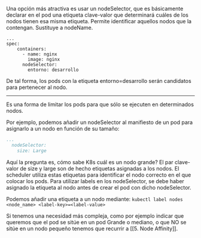 Una opción más atractiva es usar un nodeSelector, que es básicamente declarar en el pod una etiqueta clave-valor que determinará cuáles de los nodos tienen esa misma etiqueta. 
Permite identificar aquellos nodos que la contengan. Sustituye a nodeName. 
```
...
spec:
	containers:
	  - name: nginx
	    image: nginx
	  nodeSelector:
	    entorno: desarrollo
```

De tal forma, los pods con la etiqueta entorno=desarrollo serán candidatos para pertenecer al nodo. 

---
Es una forma de limitar los pods para que sólo se ejecuten en determinados nodos. 

Por ejemplo, podemos añadir un nodeSelector al manifiesto de un pod para asignarlo a un nodo en función de su tamaño:
```yaml
...
  nodeSelector:
    size: Large
```

Aquí la pregunta es, cómo sabe K8s cuál es un nodo grande? 
El par clave-valor de size y large son de hecho etiquetas asignadas a los nodos. El scheduler utiliza estas etiquetas para identificar el nodo correcto en el que colocar los pods. 
Para utilizar labels en los nodeSelector, se debe haber asignado la etiqueta al nodo antes de crear el pod con dicho nodeSelector.

Podemos añadir una etiqueta a un nodo mediante:
``kubectl label nodes <node_name> <label-key>=<label-value>``

Si tenemos una necesidad más compleja, como por ejemplo indicar que queremos que el pod se sitúe en un pod Grande o mediano, o que NO se sitúe en un nodo pequeño tenemos que recurrir a [[5. Node Affinity]].

